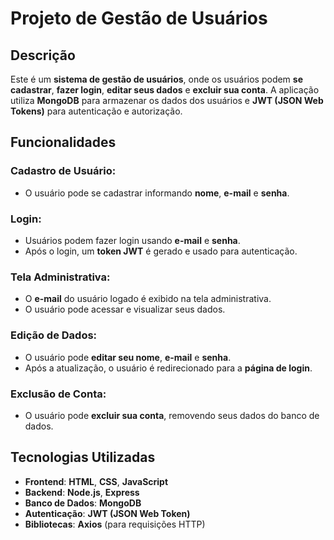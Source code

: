 # **Projeto de Gestão de Usuários**

## **Descrição**
Este é um **sistema de gestão de usuários**, onde os usuários podem **se cadastrar**, **fazer login**, **editar seus dados** e **excluir sua conta**. A aplicação utiliza **MongoDB** para armazenar os dados dos usuários e **JWT (JSON Web Tokens)** para autenticação e autorização.

## **Funcionalidades**

### **Cadastro de Usuário:**
- O usuário pode se cadastrar informando **nome**, **e-mail** e **senha**.

### **Login:**
- Usuários podem fazer login usando **e-mail** e **senha**.
- Após o login, um **token JWT** é gerado e usado para autenticação.

### **Tela Administrativa:**
- O **e-mail** do usuário logado é exibido na tela administrativa.
- O usuário pode acessar e visualizar seus dados.

### **Edição de Dados:**
- O usuário pode **editar seu nome**, **e-mail** e **senha**.
- Após a atualização, o usuário é redirecionado para a **página de login**.

### **Exclusão de Conta:**
- O usuário pode **excluir sua conta**, removendo seus dados do banco de dados.

## **Tecnologias Utilizadas**

- **Frontend**: **HTML**, **CSS**, **JavaScript**
- **Backend**: **Node.js**, **Express**
- **Banco de Dados**: **MongoDB**
- **Autenticação**: **JWT (JSON Web Token)**
- **Bibliotecas**: **Axios** (para requisições HTTP)
